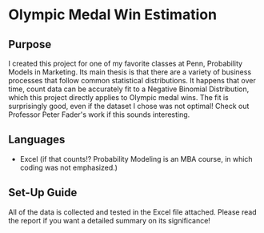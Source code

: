 # Olympic Medal Win Estimation
## Purpose
I created this project for one of my favorite classes at Penn, Probability Models in Marketing. Its main thesis is that there are a variety of business processes that follow common statistical distributions. It happens that over time, count data can be accurately fit to a Negative Binomial Distribution, which this project directly applies to Olympic medal wins. The fit is surprisingly good, even if the dataset I chose was not optimal! Check out Professor Peter Fader's work if this sounds interesting.
## Languages
- Excel (if that counts!? Probability Modeling is an MBA course, in which coding was not emphasized.)
## Set-Up Guide
All of the data is collected and tested in the Excel file attached. Please read the report if you want a detailed summary on its significance!
